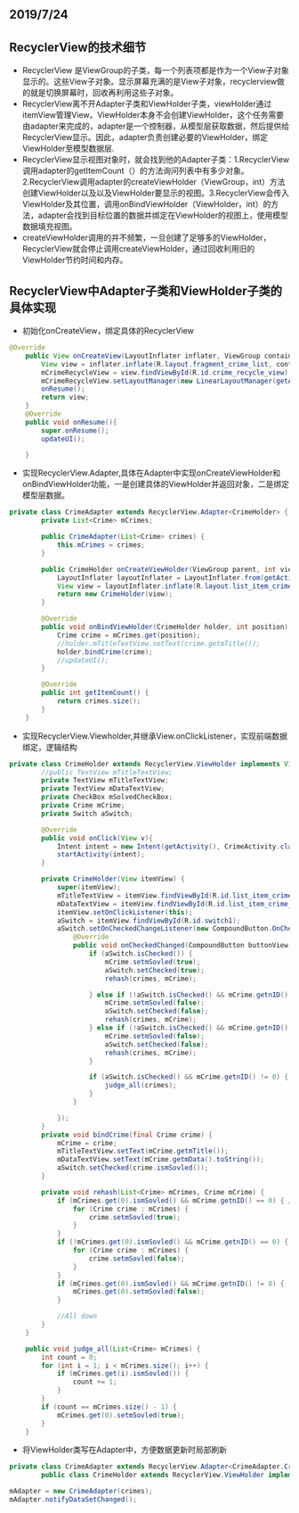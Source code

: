
## 2019/7/24
## RecyclerView的技术细节
- RecyclerView 是ViewGroup的子类，每一个列表项都是作为一个View子对象显示的。这些View子对象。显示屏幕充满的是View子对象，recyclerview做的就是切换屏幕时，回收再利用这些子对象。
- RecyclerView离不开Adapter子类和ViewHolder子类，viewHolder通过itemView管理View。ViewHolder本身不会创建ViewHolder，这个任务需要由adapter来完成的，adapter是一个控制器，从模型层获取数据，然后提供给RecyclerView显示。因此，adapter负责创建必要的ViewHolder，绑定ViewHolder至模型数据层.
- RecyclerView显示视图对象时，就会找到他的Adapter子类：1.RecyclerView调用adapter的getItemCount（）的方法询问列表中有多少对象。2.RecyclerView调用adapter的createViewHolder（ViewGroup，int）方法创建ViewHolder以及以及ViewHolder要显示的视图。3.RecyclerView会传入ViewHolder及其位置，调用onBindViewHolder（ViewHolder，int）的方法，adapter会找到目标位置的数据并绑定在ViewHolder的视图上，使用模型数据填充视图。
- createViewHolder调用的并不频繁，一旦创建了足够多的ViewHolder，RecyclerView就会停止调用createViewHolder，通过回收利用旧的ViewHolder节约时间和内存。

## RecyclerView中Adapter子类和ViewHolder子类的具体实现
- 初始化onCreateView，绑定具体的RecyclerView
```java
@Override
    public View onCreateView(LayoutInflater inflater, ViewGroup container, Bundle savedInstanceState){
        View view = inflater.inflate(R.layout.fragment_crime_list, container, false);
        mCrimeRecycleView = view.findViewById(R.id.crime_recycle_view); //绑定recyclerView
        mCrimeRecycleView.setLayoutManager(new LinearLayoutManager(getActivity()));
        onResume();
        return view;
    }
    @Override
    public void onResume(){
        super.onResume();
        updateUI();

    }
```
- 实现RecyclerView.Adapter,具体在Adapter中实现onCreateViewHolder和onBindViewHolder功能，一是创建具体的ViewHolder并返回对象，二是绑定模型层数据。
```java
private class CrimeAdapter extends RecyclerView.Adapter<CrimeHolder> {
        private List<Crime> mCrimes;

        public CrimeAdapter(List<Crime> crimes) {
            this.mCrimes = crimes;
        }

        public CrimeHolder onCreateViewHolder(ViewGroup parent, int viewType) {
            LayoutInflater layoutInflater = LayoutInflater.from(getActivity());
            View view = layoutInflater.inflate(R.layout.list_item_crime, parent, false);
            return new CrimeHolder(view);
        }

        @Override
        public void onBindViewHolder(CrimeHolder holder, int position) {
            Crime crime = mCrimes.get(position);
            //holder.mTitleTextView.setText(crime.getmTitle());
            holder.bindCrime(crime);
            //updateUI();
        }

        @Override
        public int getItemCount() {
            return crimes.size();
        }
    }
```
- 实现RecyclerView.Viewholder,并继承View.onClickListener，实现前端数据绑定，逻辑结构
```java
private class CrimeHolder extends RecyclerView.ViewHolder implements View.OnClickListener { // 定义ViewHolder内部类
        //public TextView mTitleTextView;
        private TextView mTitleTextView;
        private TextView mDataTextView;
        private CheckBox mSolvedCheckBox;
        private Crime mCrime;
        private Switch aSwitch;

        @Override
        public void onClick(View v){
            Intent intent = new Intent(getActivity(), CrimeActivity.class);
            startActivity(intent);
        }

        private CrimeHolder(View itemView) {
            super(itemView);
            mTitleTextView = itemView.findViewById(R.id.list_item_crime_title_text_view);
            mDataTextView = itemView.findViewById(R.id.list_item_crime_date_text_view);
            itemView.setOnClickListener(this);
            aSwitch = itemView.findViewById(R.id.switch1);
            aSwitch.setOnCheckedChangeListener(new CompoundButton.OnCheckedChangeListener() {
                @Override
                public void onCheckedChanged(CompoundButton buttonView, boolean isChecked) {
                    if (aSwitch.isChecked()) {
                        mCrime.setmSovled(true);
                        aSwitch.setChecked(true);
                        rehash(crimes, mCrime);

                    } else if (!aSwitch.isChecked() && mCrime.getnID() == 0) {
                        mCrime.setmSovled(false);
                        aSwitch.setChecked(false);
                        rehash(crimes, mCrime);
                    } else if (!aSwitch.isChecked() && mCrime.getnID() != 0) {
                        mCrime.setmSovled(false);
                        aSwitch.setChecked(false);
                        rehash(crimes, mCrime);
                    }

                    if (aSwitch.isChecked() && mCrime.getnID() != 0) {
                        judge_all(crimes);
                    }
                }

            });
        }
        private void bindCrime(final Crime crime) {
            mCrime = crime;
            mTitleTextView.setText(mCrime.getmTitle());
            mDataTextView.setText(mCrime.getmData().toString());
            aSwitch.setChecked(crime.ismSovled());
        }

        private void rehash(List<Crime> mCrimes, Crime mCrime) {
            if (mCrimes.get(0).ismSovled() && mCrime.getnID() == 0) { // All open
                for (Crime crime : mCrimes) {
                    crime.setmSovled(true);
                }
            }
            if (!mCrimes.get(0).ismSovled() && mCrime.getnID() == 0) {  //全按钮关闭且id为0
                for (Crime crime : mCrimes) {
                    crime.setmSovled(false);
                }
            }
            if (mCrimes.get(0).ismSovled() && mCrime.getnID() != 0) {
                mCrimes.get(0).setmSovled(false);
            }

            //All down
        }
    }

    public void judge_all(List<Crime> mCrimes) {
        int count = 0;
        for (int i = 1; i < mCrimes.size(); i++) {
            if (mCrimes.get(i).ismSovled()) {
                count += 1;
            }
        }
        if (count == mCrimes.size() - 1) {
            mCrimes.get(0).setmSovled(true);
        }
    }

```
- 将ViewHolder类写在Adapter中，方便数据更新时局部刷新
```java
private class CrimeAdapter extends RecyclerView.Adapter<CrimeAdapter.CrimeHolder>{
        public class CrimeHolder extends RecyclerView.ViewHolder implements View.OnClickListener{ // 定义ViewHolder内部类
```

```java
mAdapter = new CrimeAdapter(crimes);
mAdapter.notifyDataSetChanged();
```




